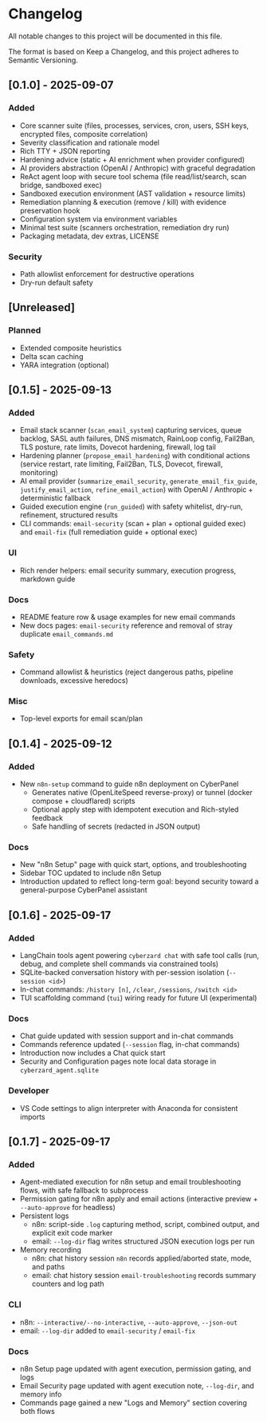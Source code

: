 # Changelog

All notable changes to this project will be documented in this file.

The format is based on Keep a Changelog, and this project adheres to Semantic Versioning.

## [0.1.0] - 2025-09-07
### Added
- Core scanner suite (files, processes, services, cron, users, SSH keys, encrypted files, composite correlation)
- Severity classification and rationale model
- Rich TTY + JSON reporting
- Hardening advice (static + AI enrichment when provider configured)
- AI providers abstraction (OpenAI / Anthropic) with graceful degradation
- ReAct agent loop with secure tool schema (file read/list/search, scan bridge, sandboxed exec)
- Sandboxed execution environment (AST validation + resource limits)
- Remediation planning & execution (remove / kill) with evidence preservation hook
- Configuration system via environment variables
- Minimal test suite (scanners orchestration, remediation dry run)
- Packaging metadata, dev extras, LICENSE

### Security
- Path allowlist enforcement for destructive operations
- Dry-run default safety

## [Unreleased]
### Planned
- Extended composite heuristics
- Delta scan caching
- YARA integration (optional)

## [0.1.5] - 2025-09-13
### Added
- Email stack scanner (`scan_email_system`) capturing services, queue backlog, SASL auth failures, DNS mismatch, RainLoop config, Fail2Ban, TLS posture, rate limits, Dovecot hardening, firewall, log tail
- Hardening planner (`propose_email_hardening`) with conditional actions (service restart, rate limiting, Fail2Ban, TLS, Dovecot, firewall, monitoring)
- AI email provider (`summarize_email_security`, `generate_email_fix_guide`, `justify_email_action`, `refine_email_action`) with OpenAI / Anthropic + deterministic fallback
- Guided execution engine (`run_guided`) with safety whitelist, dry-run, refinement, structured results
- CLI commands: `email-security` (scan + plan + optional guided exec) and `email-fix` (full remediation guide + optional exec)
### UI
- Rich render helpers: email security summary, execution progress, markdown guide
### Docs
- README feature row & usage examples for new email commands
- New docs pages: `email-security` reference and removal of stray duplicate `email_commands.md`
### Safety
- Command allowlist & heuristics (reject dangerous paths, pipeline downloads, excessive heredocs)
### Misc
- Top-level exports for email scan/plan

## [0.1.4] - 2025-09-12
### Added
- New `n8n-setup` command to guide n8n deployment on CyberPanel
	- Generates native (OpenLiteSpeed reverse-proxy) or tunnel (docker compose + cloudflared) scripts
	- Optional apply step with idempotent execution and Rich-styled feedback
	- Safe handling of secrets (redacted in JSON output)
### Docs
- New "n8n Setup" page with quick start, options, and troubleshooting
- Sidebar TOC updated to include n8n Setup
- Introduction updated to reflect long-term goal: beyond security toward a general-purpose CyberPanel assistant

## [0.1.6] - 2025-09-17
### Added
- LangChain tools agent powering `cyberzard chat` with safe tool calls (run, debug, and complete shell commands via constrained tools)
- SQLite-backed conversation history with per-session isolation (`--session <id>`)
- In-chat commands: `/history [n]`, `/clear`, `/sessions`, `/switch <id>`
- TUI scaffolding command (`tui`) wiring ready for future UI (experimental)
### Docs
- Chat guide updated with session support and in-chat commands
- Commands reference updated (`--session` flag, in-chat commands)
- Introduction now includes a Chat quick start
- Security and Configuration pages note local data storage in `cyberzard_agent.sqlite`
### Developer
- VS Code settings to align interpreter with Anaconda for consistent imports

## [0.1.7] - 2025-09-17
### Added
- Agent-mediated execution for n8n setup and email troubleshooting flows, with safe fallback to subprocess
- Permission gating for n8n apply and email actions (interactive preview + `--auto-approve` for headless)
- Persistent logs
	- n8n: script-side `.log` capturing method, script, combined output, and explicit exit code marker
	- email: `--log-dir` flag writes structured JSON execution logs per run
- Memory recording
	- n8n: chat history session `n8n` records applied/aborted state, mode, and paths
	- email: chat history session `email-troubleshooting` records summary counters and log path
### CLI
- n8n: `--interactive/--no-interactive`, `--auto-approve`, `--json-out`
- email: `--log-dir` added to `email-security` / `email-fix`
### Docs
- n8n Setup page updated with agent execution, permission gating, and logs
- Email Security page updated with agent execution note, `--log-dir`, and memory info
- Commands page gained a new "Logs and Memory" section covering both flows
